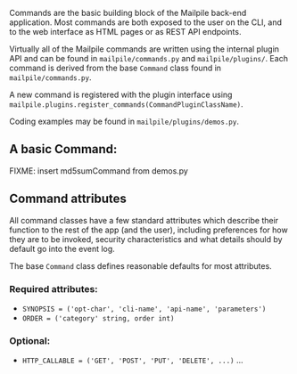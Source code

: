 Commands are the basic building block of the Mailpile back-end application.
Most commands are both exposed to the user on the CLI, and to the web
interface as HTML pages or as REST API endpoints.

Virtually all of the Mailpile commands are written using the internal plugin
API and can be found in `mailpile/commands.py` and `mailpile/plugins/`.
Each command is derived from the base `Command` class found in
`mailpile/commands.py`.

A new command is registered with the plugin interface using
`mailpile.plugins.register_commands(CommandPluginClassName)`.

Coding examples may be found in `mailpile/plugins/demos.py`.

## A basic Command:

FIXME: insert md5sumCommand from demos.py


## Command attributes

All command classes have a few standard attributes which describe their
function to the rest of the app (and the user), including preferences for how
they are to be invoked, security characteristics and what details should by
default go into the event log.

The base `Command` class defines reasonable defaults for most attributes.

### Required attributes:

* `SYNOPSIS = ('opt-char', 'cli-name', 'api-name', 'parameters')`
* `ORDER = ('category' string, order int)`

### Optional:

* `HTTP_CALLABLE = ('GET', 'POST', 'PUT', 'DELETE', ...)`
...




